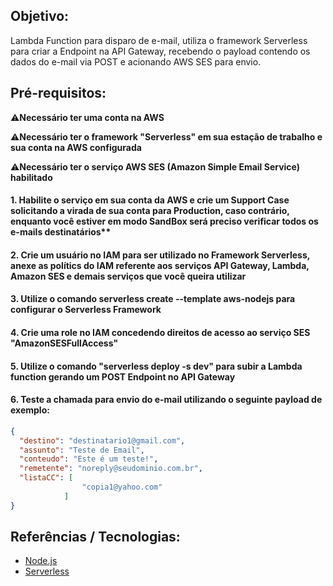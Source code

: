 ## Objetivo:
Lambda Function para disparo de e-mail, utiliza o framework Serverless para criar a Endpoint na API Gateway, recebendo o payload contendo os dados do e-mail via POST e acionando AWS SES para envio.

## Pré-requisitos:

⚠️**Necessário ter uma conta na AWS**

⚠️**Necessário ter o framework "Serverless" em sua estação de trabalho e sua conta na AWS configurada**

⚠️**Necessário ter o serviço AWS SES (Amazon Simple Email Service) habilitado**

#### 1. Habilite o serviço em sua conta da AWS e crie um Support Case solicitando a virada de sua conta para Production, caso contrário, enquanto você estiver em modo SandBox será preciso verificar todos os e-mails destinatários**

#### 2. Crie um usuário no IAM para ser utilizado no Framework Serverless, anexe as polítics do IAM referente aos serviços API Gateway, Lambda, Amazon SES e demais serviços que você queira utilizar

#### 3. Utilize o comando **serverless create --template aws-nodejs** para configurar o Serverless Framework

#### 4. Crie uma role no IAM concedendo direitos de acesso ao serviço SES "AmazonSESFullAccess" 

#### 5. Utilize o comando "serverless deploy -s dev" para subir a Lambda function gerando um POST Endpoint no API Gateway

#### 6. Teste a chamada para envio do e-mail utilizando o seguinte payload de exemplo:

```json
{
  "destino": "destinatario1@gmail.com",
  "assunto": "Teste de Email",
  "conteudo": "Este é um teste!",
  "remetente": "noreply@seudominio.com.br",
  "listaCC": [
                "copia1@yahoo.com"
            ]
}
```

## Referências / Tecnologias:
- [Node.js](https://nodejs.org/en/)
- [Serverless](https://www.serverless.com/)


